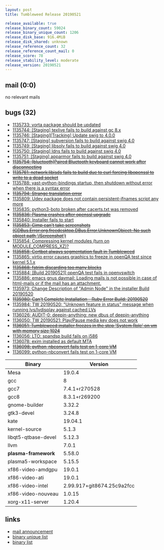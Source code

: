 ```yaml
---
layout: post
title: Tumbleweed Release 20190521

release_available: true
release_binary_count: 59024
release_binary_unique_count: 1206
release_disk_base: 916.4MiB
release_disk_shared: unknown
release_reference_count: 32
release_reference_count_mail: 0
release_score: 78
release_stability_level: moderate
release_version: 20190521
---
```


## mail (0:0)

no relevant mails

## bugs (32)

<!--more-->

- [1135733: vorta package should be updated](https://bugzilla.opensuse.org/show_bug.cgi?id=1135733)
- [1135744: \[Staging\] texlive fails to build against gc 8.x](https://bugzilla.opensuse.org/show_bug.cgi?id=1135744)
- [1135746: \[Staging\]\[Tracking\] Update swig to 4.0.0](https://bugzilla.opensuse.org/show_bug.cgi?id=1135746)
- [1135747: \[Staging\] subversion fails to build against swig 4.0](https://bugzilla.opensuse.org/show_bug.cgi?id=1135747)
- [1135749: \[Staging\] libsolv fails to build against swig 4.0](https://bugzilla.opensuse.org/show_bug.cgi?id=1135749)
- [1135750: \[Staging\] ldns fails to build against swig 4.0](https://bugzilla.opensuse.org/show_bug.cgi?id=1135750)
- [1135751: \[Staging\] apparmor fails to build against swig 4.0](https://bugzilla.opensuse.org/show_bug.cgi?id=1135751)
- ~~[1135754: \[bluetooth\]Paired Bluetooth keyboard cannot work after disconnecting](https://bugzilla.opensuse.org/show_bug.cgi?id=1135754)~~
- ~~[1135761: network:libisds fails to build due to curl forcing libopenssl to write to a dead socket](https://bugzilla.opensuse.org/show_bug.cgi?id=1135761)~~
- [1135788: yast-python-bindings startup, then shutdown without error when there is a syntax error](https://bugzilla.opensuse.org/show_bug.cgi?id=1135788)
- ~~[1135794: Strange translation error](https://bugzilla.opensuse.org/show_bug.cgi?id=1135794)~~
- [1135809: Udev package does not contain persistent-ifnames script any more](https://bugzilla.opensuse.org/show_bug.cgi?id=1135809)
- [1135835: python3-boto broken after cacerts.txt was removed](https://bugzilla.opensuse.org/show_bug.cgi?id=1135835)
- ~~[1135836: Plasma crashes after openssl upgrade](https://bugzilla.opensuse.org/show_bug.cgi?id=1135836)~~
- [1135840: Installer fails to start](https://bugzilla.opensuse.org/show_bug.cgi?id=1135840)
- ~~[1135853: Gimp can't take screenshots (GDBus.Error:org.freedesktop.DBus.Error.UnknownObject: No such object path '/Screenshot')](https://bugzilla.opensuse.org/show_bug.cgi?id=1135853)~~
- [1135854: Compressing kernel modules (turn on MODULE_COMPRESS_XZ)?](https://bugzilla.opensuse.org/show_bug.cgi?id=1135854)
- ~~[1135858: Certbot always segmentation fault in Tumbleweed](https://bugzilla.opensuse.org/show_bug.cgi?id=1135858)~~
- [1135865: virtio error causes graphics to freeze in openQA test since kernel 5.1.x](https://bugzilla.opensuse.org/show_bug.cgi?id=1135865)
- ~~[1135868: fstrim discarding too many blocks](https://bugzilla.opensuse.org/show_bug.cgi?id=1135868)~~
- [1135884: \[Build 20190521\] openQA test fails in openvswitch](https://bugzilla.opensuse.org/show_bug.cgi?id=1135884)
- [1135886: emacs gnus davmail: Loading mails is not possible in case of html-mails or if the mail has an attachment.](https://bugzilla.opensuse.org/show_bug.cgi?id=1135886)
- [1135973: Change Description of "Admin Node" in the installer Build 20190520](https://bugzilla.opensuse.org/show_bug.cgi?id=1135973)
- ~~[1135980: Can't Complete Installation - Ruby Error Build: 20190520](https://bugzilla.opensuse.org/show_bug.cgi?id=1135980)~~
- [1135984: TW 20190520: "Unknown feature in status" message when running lvs/lvdisplay against cached LVs](https://bugzilla.opensuse.org/show_bug.cgi?id=1135984)
- [1136026: AUDIT-0: deepin-anything: new dbus  of deepin-anything](https://bugzilla.opensuse.org/show_bug.cgi?id=1136026)
- [1136050: TW 20190521: Play/Pause media key does not work](https://bugzilla.opensuse.org/show_bug.cgi?id=1136050)
- ~~[1136051: Tumbleweed installer freezes in the step 'System Role' on vm with memory size 1024](https://bugzilla.opensuse.org/show_bug.cgi?id=1136051)~~
- [1136056: LTO: spandsp build fails  on i586](https://bugzilla.opensuse.org/show_bug.cgi?id=1136056)
- [1136078: exim installed as default MTA](https://bugzilla.opensuse.org/show_bug.cgi?id=1136078)
- ~~[1136098: python-nbconvert fails test on 1-core VM](https://bugzilla.opensuse.org/show_bug.cgi?id=1136098)~~
- [1136099: python-nbconvert fails test on 1-core VM](https://bugzilla.opensuse.org/show_bug.cgi?id=1136099)

Binary | Version
--- | ---
Mesa | 19.0.4
gcc | 8
gcc7 | 7.4.1+r270528
gcc8 | 8.3.1+r269200
gnome-builder | 3.32.2
gtk3-devel | 3.24.8
kate | 19.04.1
kernel-source | 5.1.3
libqt5-qtbase-devel | 5.12.3
llvm | 7.0.1
**plasma-framework** | 5.58.0
plasma5-workspace | 5.15.5
xf86-video-amdgpu | 19.0.1
xf86-video-ati | 19.0.1
xf86-video-intel | 2.99.917+git8674.25c9a2fcc
xf86-video-nouveau | 1.0.15
xorg-x11-server | 1.20.4

## links

- [mail announcement](https://lists.opensuse.org/opensuse-factory/2019-05/msg00225.html)
- [binary unique list](http://download.opensuse.org/history/20190521/rpm.unique.list)
- [binary list](http://download.opensuse.org/history/20190521/rpm.list)
